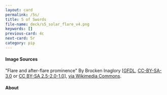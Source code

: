 ```yaml
---
layout: card
permalink: /5s/
title: 5 of Swords
file-name: deck/s5_solar_flare_v4.png
keywords: []
previous-card: 4c
next-card: 5r
category: pip
---
```


#### Image Sources
"Flare and after-flare prominence" By Brocken Inaglory [[GFDL](http://www.gnu.org/copyleft/fdl.html), [CC-BY-SA-3.0](http://creativecommons.org/licenses/by-sa/3.0/) or [CC BY-SA 2.5-2.0-1.0](https://creativecommons.org/licenses/by-sa/2.5-2.0-1.0)], [via Wikimedia Commons](https://commons.wikimedia.org/wiki/File:Flare_and_after-flare_prominence.jpg).

#### About
